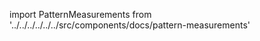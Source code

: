 
import PatternMeasurements from '../../../../../../src/components/docs/pattern-measurements'

<PatternMeasurements pattern='jaeger' />

